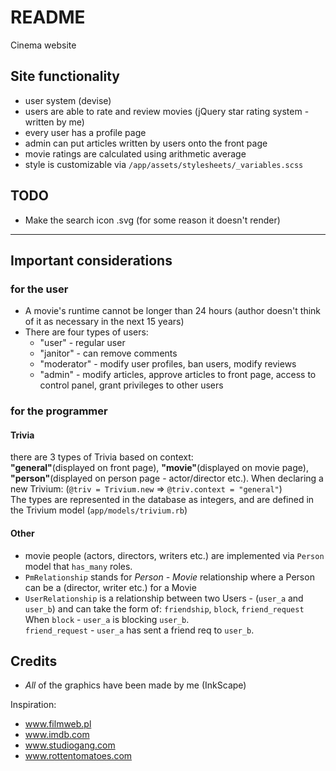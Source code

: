 # README

Cinema website

## Site functionality

* user system (devise)
* users are able to rate and review movies (jQuery star rating system - written by me)
* every user has a profile page
* admin can put articles written by users onto the front page
* movie ratings are calculated using arithmetic average
* style is customizable via `/app/assets/stylesheets/_variables.scss`

## TODO

* Make the search icon .svg (for some reason it doesn't render)

---
## Important considerations

### for the user

* A movie's runtime cannot be longer than 24 hours (author doesn't think of it as necessary in the next 15 years)
* There are four types of users:  
    * "user" - regular user
    * "janitor" - can remove comments
    * "moderator" - modify user profiles, ban users, modify reviews
    * "admin" - modify articles, approve articles to front page, access to control panel, grant privileges to other users

### for the programmer

#### Trivia
there are 3 types of Trivia based on context:   
**"general"**(displayed on front page), **"movie"**(displayed on movie page),
**"person"**(displayed on person page - actor/director etc.).
When declaring a new Trivium: (`@triv = Trivium.new` => `@triv.context = "general"`)  
The types are represented in the database as integers, and are defined in the Trivium model (`app/models/trivium.rb`)

#### Other
* movie people (actors, directors, writers etc.) are implemented via `Person` model that `has_many` roles.
* `PmRelationship` stands for *Person - Movie* relationship where a Person can be a (director, writer etc.) for a Movie  
* `UserRelationship` is a relationship between two Users - (`user_a` and `user_b`) and can take the form of: `friendship`, `block`, `friend_request`  
   When `block` - `user_a` is blocking `user_b`.   
   `friend_request` - `user_a` has sent a friend req to `user_b`.  

## Credits 
* _All_ of the graphics have been made by me (InkScape)

Inspiration:
* www.filmweb.pl
* www.imdb.com
* www.studiogang.com
* www.rottentomatoes.com
